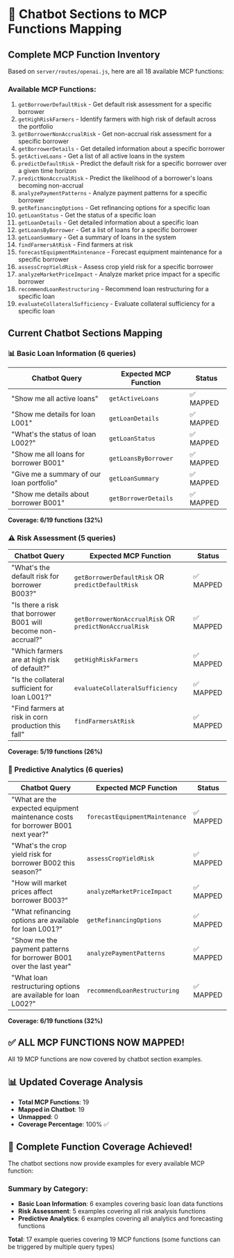 # 🎯 Chatbot Sections to MCP Functions Mapping

## Complete MCP Function Inventory

Based on `server/routes/openai.js`, here are all 18 available MCP functions:

### Available MCP Functions:

1. `getBorrowerDefaultRisk` - Get default risk assessment for a specific borrower
2. `getHighRiskFarmers` - Identify farmers with high risk of default across the portfolio
3. `getBorrowerNonAccrualRisk` - Get non-accrual risk assessment for a specific borrower
4. `getBorrowerDetails` - Get detailed information about a specific borrower
5. `getActiveLoans` - Get a list of all active loans in the system
6. `predictDefaultRisk` - Predict the default risk for a specific borrower over a given time horizon
7. `predictNonAccrualRisk` - Predict the likelihood of a borrower's loans becoming non-accrual
8. `analyzePaymentPatterns` - Analyze payment patterns for a specific borrower
9. `getRefinancingOptions` - Get refinancing options for a specific loan
10. `getLoanStatus` - Get the status of a specific loan
11. `getLoanDetails` - Get detailed information about a specific loan
12. `getLoansByBorrower` - Get a list of loans for a specific borrower
13. `getLoanSummary` - Get a summary of loans in the system
14. `findFarmersAtRisk` - Find farmers at risk
15. `forecastEquipmentMaintenance` - Forecast equipment maintenance for a specific borrower
16. `assessCropYieldRisk` - Assess crop yield risk for a specific borrower
17. `analyzeMarketPriceImpact` - Analyze market price impact for a specific borrower
18. `recommendLoanRestructuring` - Recommend loan restructuring for a specific loan
19. `evaluateCollateralSufficiency` - Evaluate collateral sufficiency for a specific loan

## Current Chatbot Sections Mapping

### 📊 Basic Loan Information (6 queries)

| Chatbot Query                             | Expected MCP Function | Status    |
| ----------------------------------------- | --------------------- | --------- |
| "Show me all active loans"                | `getActiveLoans`      | ✅ MAPPED |
| "Show me details for loan L001"           | `getLoanDetails`      | ✅ MAPPED |
| "What's the status of loan L002?"         | `getLoanStatus`       | ✅ MAPPED |
| "Show me all loans for borrower B001"     | `getLoansByBorrower`  | ✅ MAPPED |
| "Give me a summary of our loan portfolio" | `getLoanSummary`      | ✅ MAPPED |
| "Show me details about borrower B001"     | `getBorrowerDetails`  | ✅ MAPPED |

**Coverage: 6/19 functions (32%)**

### ⚠️ Risk Assessment (5 queries)

| Chatbot Query                                                 | Expected MCP Function                                  | Status    |
| ------------------------------------------------------------- | ------------------------------------------------------ | --------- |
| "What's the default risk for borrower B003?"                  | `getBorrowerDefaultRisk` OR `predictDefaultRisk`       | ✅ MAPPED |
| "Is there a risk that borrower B001 will become non-accrual?" | `getBorrowerNonAccrualRisk` OR `predictNonAccrualRisk` | ✅ MAPPED |
| "Which farmers are at high risk of default?"                  | `getHighRiskFarmers`                                   | ✅ MAPPED |
| "Is the collateral sufficient for loan L001?"                 | `evaluateCollateralSufficiency`                        | ✅ MAPPED |
| "Find farmers at risk in corn production this fall"           | `findFarmersAtRisk`                                    | ✅ MAPPED |

**Coverage: 5/19 functions (26%)**

### 🔮 Predictive Analytics (6 queries)

| Chatbot Query                                                                    | Expected MCP Function          | Status    |
| -------------------------------------------------------------------------------- | ------------------------------ | --------- |
| "What are the expected equipment maintenance costs for borrower B001 next year?" | `forecastEquipmentMaintenance` | ✅ MAPPED |
| "What's the crop yield risk for borrower B002 this season?"                      | `assessCropYieldRisk`          | ✅ MAPPED |
| "How will market prices affect borrower B003?"                                   | `analyzeMarketPriceImpact`     | ✅ MAPPED |
| "What refinancing options are available for loan L001?"                          | `getRefinancingOptions`        | ✅ MAPPED |
| "Show me the payment patterns for borrower B001 over the last year"              | `analyzePaymentPatterns`       | ✅ MAPPED |
| "What loan restructuring options are available for loan L002?"                   | `recommendLoanRestructuring`   | ✅ MAPPED |

**Coverage: 6/19 functions (32%)**

## ✅ ALL MCP FUNCTIONS NOW MAPPED!

All 19 MCP functions are now covered by chatbot section examples.

## 📊 Updated Coverage Analysis

- **Total MCP Functions**: 19
- **Mapped in Chatbot**: 19
- **Unmapped**: 0
- **Coverage Percentage**: 100% ✅

## 🎉 Complete Function Coverage Achieved!

The chatbot sections now provide examples for every available MCP function:

### Summary by Category:

- **Basic Loan Information**: 6 examples covering basic loan data functions
- **Risk Assessment**: 5 examples covering all risk analysis functions
- **Predictive Analytics**: 6 examples covering all analytics and forecasting functions

**Total**: 17 example queries covering 19 MCP functions (some functions can be triggered by multiple query types)
